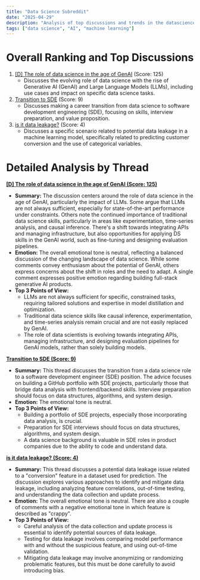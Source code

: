 ```yaml
---
title: "Data Science Subreddit"
date: "2025-04-29"
description: "Analysis of top discussions and trends in the datascience subreddit"
tags: ["data science", "AI", "machine learning"]
---
```


# Overall Ranking and Top Discussions
1. [[D] The role of data science in the age of GenAI](https://www.reddit.com/r/datascience/comments/1kanby4/the_role_of_data_science_in_the_age_of_genai/) (Score: 125)
    * Discusses the evolving role of data science with the rise of Generative AI (GenAI) and Large Language Models (LLMs), including use cases and impact on specific data science tasks.
2. [Transition to SDE](https://www.reddit.com/r/datascience/comments/1kapuvz/transition_to_sde/) (Score: 9)
    * Discusses making a career transition from data science to software development engineering (SDE), focusing on skills, interview preparation, and value proposition.
3. [is it data leakage?](https://www.reddit.com/r/datascience/comments/1kaki1s/is_it_data_leakage/) (Score: 4)
    *  Discusses a specific scenario related to potential data leakage in a machine learning model, specifically related to predicting customer conversion and the use of categorical variables.

# Detailed Analysis by Thread
**[[D] The role of data science in the age of GenAI (Score: 125)](https://www.reddit.com/r/datascience/comments/1kanby4/the_role_of_data_science_in_the_age_of_genai/)**
*  **Summary:** The discussion centers around the role of data science in the age of GenAI, particularly the impact of LLMs. Some argue that LLMs are not always sufficient, especially for state-of-the-art performance under constraints. Others note the continued importance of traditional data science skills, particularly in areas like experimentation, time-series analysis, and causal inference. There's a shift towards integrating APIs and managing infrastructure, but also opportunities for applying DS skills in the GenAI world, such as fine-tuning and designing evaluation pipelines.
*  **Emotion:** The overall emotional tone is neutral, reflecting a balanced discussion of the changing landscape of data science. While some comments convey enthusiasm about the potential of GenAI, others express concerns about the shift in roles and the need to adapt. A single comment expresses positive emotion regarding building full-stack generative AI products.
*  **Top 3 Points of View:**
    *   LLMs are not always sufficient for specific, constrained tasks, requiring tailored solutions and expertise in model distillation and optimization.
    *   Traditional data science skills like causal inference, experimentation, and time-series analysis remain crucial and are not easily replaced by GenAI.
    *   The role of data scientists is evolving towards integrating APIs, managing infrastructure, and designing evaluation pipelines for GenAI models, rather than solely building models.

**[Transition to SDE (Score: 9)](https://www.reddit.com/r/datascience/comments/1kapuvz/transition_to_sde/)**
*  **Summary:** This thread discusses the transition from a data science role to a software development engineer (SDE) position. The advice focuses on building a GitHub portfolio with SDE projects, particularly those that bridge data analysis with frontend/backend skills. Interview preparation should focus on data structures, algorithms, and system design.
*  **Emotion:** The emotional tone is neutral.
*  **Top 3 Points of View:**
    *   Building a portfolio of SDE projects, especially those incorporating data analysis, is crucial.
    *   Preparation for SDE interviews should focus on data structures, algorithms, and system design.
    *   A data science background is valuable in SDE roles in product companies due to the ability to code and understand data.

**[is it data leakage? (Score: 4)](https://www.reddit.com/r/datascience/comments/1kaki1s/is_it_data_leakage/)**
*  **Summary:** This thread discusses a potential data leakage issue related to a "conversion" feature in a dataset used for prediction. The discussion explores various approaches to identify and mitigate data leakage, including analyzing feature correlations, out-of-time testing, and understanding the data collection and update process.
*  **Emotion:** The overall emotional tone is neutral. There are also a couple of comments with a negative emotional tone in which feature is described as "crappy".
*  **Top 3 Points of View:**
    *   Careful analysis of the data collection and update process is essential to identify potential sources of data leakage.
    *   Testing for data leakage involves comparing model performance with and without the suspicious feature, and using out-of-time validation.
    *   Mitigating data leakage may involve anonymizing or randomizing problematic features, but this must be done carefully to avoid introducing bias.
